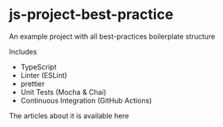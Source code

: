 # js-project-best-practice

An example project with all best-practices boilerplate structure

Includes 
* TypeScript
* Linter (ESLint)
* prettier 
* Unit Tests (Mocha & Chai)
* Continuous Integration (GitHub Actions)

The articles about it is available here